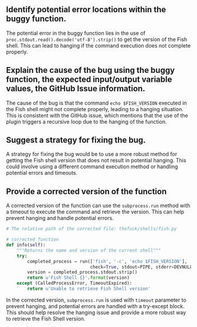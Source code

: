 ## Identify potential error locations within the buggy function.
The potential error in the buggy function lies in the use of `proc.stdout.read().decode('utf-8').strip()` to get the version of the Fish shell. This can lead to hanging if the command execution does not complete properly.

## Explain the cause of the bug using the buggy function, the expected input/output variable values, the GitHub Issue information.
The cause of the bug is that the command `echo $FISH_VERSION` executed in the Fish shell might not complete properly, leading to a hanging situation. This is consistent with the GitHub issue, which mentions that the use of the plugin triggers a recursive loop due to the hanging of the function.

## Suggest a strategy for fixing the bug.
A strategy for fixing the bug would be to use a more robust method for getting the Fish shell version that does not result in potential hanging. This could involve using a different command execution method or handling potential errors and timeouts.

## Provide a corrected version of the function
A corrected version of the function can use the `subprocess.run` method with a timeout to execute the command and retrieve the version. This can help prevent hanging and handle potential errors.

```python
# The relative path of the corrected file: thefuck/shells/fish.py

# corrected function
def info(self):
    """Returns the name and version of the current shell"""
    try:
        completed_process = run(['fish', '-c', 'echo $FISH_VERSION'],
                                check=True, stdout=PIPE, stderr=DEVNULL, timeout=5, text=True)
        version = completed_process.stdout.strip()
        return u'Fish Shell {}'.format(version)
    except (CalledProcessError, TimeoutExpired):
        return u'Unable to retrieve Fish Shell version'
```
In the corrected version, `subprocess.run` is used with `timeout` parameter to prevent hanging, and potential errors are handled with a try-except block. This should help resolve the hanging issue and provide a more robust way to retrieve the Fish Shell version.